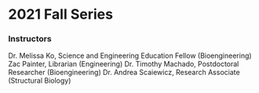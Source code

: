# 2021 Fall Series

### Instructors

Dr. Melissa Ko, Science and Engineering Education Fellow (Bioengineering)
Zac Painter, Librarian (Engineering)
Dr. Timothy Machado, Postdoctoral Researcher (Bioengineering)
Dr. Andrea Scaiewicz, Research Associate (Structural Biology)
